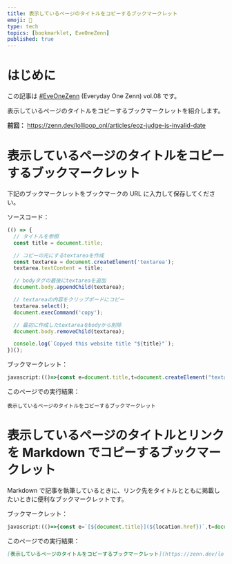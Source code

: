 ```yaml
---
title: 表示しているページのタイトルをコピーするブックマークレット
emoji: 🍭
type: tech
topics: [bookmarklet, EveOneZenn]
published: true
---
```


# はじめに

この記事は [#EveOneZenn](https://zenn.dev/topics/eveonezenn) (Everyday One Zenn) vol.08 です。

表示しているページのタイトルをコピーするブックマークレットを紹介します。

**前回：**
https://zenn.dev/lollipop_onl/articles/eoz-judge-js-invalid-date

# 表示しているページのタイトルをコピーするブックマークレット

下記のブックマークレットをブックマークの URL に入力して保存してください。

ソースコード：

```js
(() => {
  // タイトルを参照
  const title = document.title;

  // コピーの元にするtextareaを作成
  const textarea = document.createElement('textarea');
  textarea.textContent = title;

  // bodyタグの最後にtextareaを追加
  document.body.appendChild(textarea);

  // textareaの内容をクリップボードにコピー
  textarea.select();
  document.execCommand('copy');

  // 最初に作成したtextareaをbodyから削除
  document.body.removeChild(textarea);

  console.log(`Copyed this website title "${title}"`);
})();
```

ブックマークレット：

```js
javascript:(()=>{const e=document.title,t=document.createElement("textarea");t.textContent=e,document.body.appendChild(t),t.select(),document.execCommand("copy"),document.body.removeChild(t),console.log(`Copyed this website title "${e}"`)})();
```

このページでの実行結果：

```
表示しているページのタイトルをコピーするブックマークレット
```

# 表示しているページのタイトルとリンクを Markdown でコピーするブックマークレット

Markdown で記事を執筆しているときに、リンク先をタイトルとともに掲載したいときに便利なブックマークレットです。

ブックマークレット：

```js
javascript:(()=>{const e=`[${document.title}](${location.href})`,t=document.createElement("textarea");t.textContent=e,document.body.appendChild(t),t.select(),document.execCommand("copy"),document.body.removeChild(t),console.log(`Copyed this website title and URL: ${e}`)})();
```

このページでの実行結果：

```md
[表示しているページのタイトルをコピーするブックマークレット](https://zenn.dev/lollipop_onl/articles/eoz-ts-filter-nullable)
```
